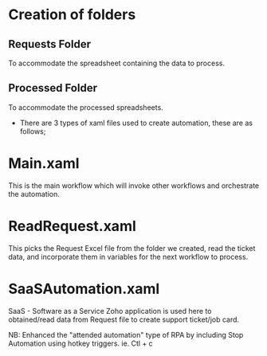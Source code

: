 # Creation of folders

## Requests Folder

To accommodate the spreadsheet containing the data to process.

## Processed Folder

To accommodate the processed spreadsheets.

* There are 3 types of xaml files used to create automation, these are as follows;

# Main.xaml

This is the main workflow which will invoke other workflows and orchestrate the automation.

# ReadRequest.xaml

This picks the Request Excel file from the folder we created, read the ticket data, and incorporate them in variables for the next workflow to process.

# SaaSAutomation.xaml

SaaS - Software as a Service
Zoho application is used here to obtained/read data from Request file to create support ticket/job card.

NB: Enhanced the "attended automation" type of RPA by including Stop Automation using hotkey triggers. ie. Ctl + c

